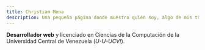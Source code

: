 ```yaml
---
title: Christiam Mena
description: Una pequeña página donde muestro quién soy, algo de mis trabajos y escribo un poco sobre todo.
---
```


**Desarrollador web** y licenciado en Ciencias de la Computación de la Universidad Central de Venezuela (_U-U-UCV!_).
